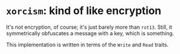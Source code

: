 # `xorcism`: kind of like encryption

It's not encryption, of course; it's just barely more than `rot13`. Still, it symmetrically obfuscates a message with a key, which is something.

This implementation is written in terms of the `Write` and `Read` traits.
